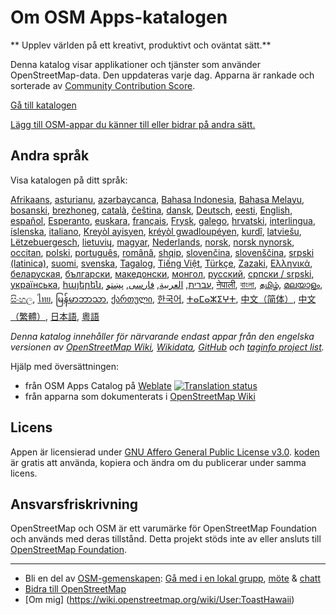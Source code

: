 # Om OSM Apps-katalogen

** Upplev världen på ett kreativt, produktivt och oväntat sätt.**

Denna katalog visar applikationer och tjänster som använder OpenStreetMap-data.
Den uppdateras varje dag. Apparna är rankade och sorterade av [Community
Contribution Score](/docs/score).

[Gå till katalogen](https://osm-apps.org)

[Lägg till OSM-appar du känner till eller bidrar på andra
sätt.](https://wiki.openstreetmap.org/wiki/OSM_Apps_Catalog)

## Andra språk

Visa katalogen på ditt språk:

[Afrikaans](/?lang=af), [asturianu](/?lang=ast), [azərbaycanca](/?lang=az),
[Bahasa Indonesia](/?lang=id), [Bahasa Melayu](/?lang=ms),
[bosanski](/?lang=bs), [brezhoneg](/?lang=br), [català](/?lang=ca),
[čeština](/?lang=cs), [dansk](/?lang=da), [Deutsch](/?lang=de),
[eesti](/?lang=et), [English](/?lang=en), [español](/?lang=es),
[Esperanto](/?lang=eo), [euskara](/?lang=eu), [français](/?lang=fr),
[Frysk](/?lang=fy), [galego](/?lang=gl), [hrvatski](/?lang=hr),
[interlingua](/?lang=ia), [íslenska](/?lang=is), [italiano](/?lang=it), [Kreyòl
ayisyen](/?lang=ht), [kréyòl gwadloupéyen](/?lang=gcf), [kurdî](/?lang=ku),
[latviešu](/?lang=lv), [Lëtzebuergesch](/?lang=lb), [lietuvių](/?lang=lt),
[magyar](/?lang=hu), [Nederlands](/?lang=nl), [norsk](/?lang=no), [norsk
nynorsk](/?lang=nn), [occitan](/?lang=oc), [polski](/?lang=pl),
[português](/?lang=pt), [română](/?lang=ro), [shqip](/?lang=sq),
[slovenčina](/?lang=sk), [slovenščina](/?lang=sl), [srpski
(latinica)](/?lang=sr-latn), [suomi](/?lang=fi), [svenska](/?lang=sv),
[Tagalog](/?lang=tl), [Tiếng Việt](/?lang=vi), [Türkçe](/?lang=tr),
[Zazaki](/?lang=diq), [Ελληνικά](/?lang=el), [беларуская](/?lang=be),
[български](/?lang=bg), [македонски](/?lang=mk), [монгол](/?lang=mn),
[русский](/?lang=ru), [српски / srpski](/?lang=sr), [українська](/?lang=uk),
[հայերեն](/?lang=hy), [עברית](/?lang=he), [العربية](/?lang=ar),
[فارسی](/?lang=fa), [پښتو](/?lang=ps), [नेपाली](/?lang=ne), [বাংলা](/?lang=bn),
[தமிழ்](/?lang=ta), [മലയാളം](/?lang=ml), [සිංහල](/?lang=si), [ไทย](/?lang=th),
[မြန်မာဘာသာ](/?lang=my), [ქართული](/?lang=ka), [한국어](/?lang=ko),
[ⵜⴰⵎⴰⵣⵉⵖⵜ](/?lang=tzm), [中文（简体）](/?lang=zh-hans), [中文（繁體）](/?lang=zh-hant),
[日本語](/?lang=ja), [粵語](/?lang=yue)

_Denna katalog innehåller för närvarande endast appar från den engelska
versionen av [OpenStreetMap Wiki](https://wiki.openstreetmap.org/),
[Wikidata](https://www.wikidata.org/), [GitHub](https://github.com/) och
[taginfo project list](https://taginfo.openstreetmap.org/projects)._

Hjälp med översättningen:

- från OSM Apps Catalog på
  [Weblate](https://hosted.weblate.org/projects/osm-apps-catalog)
  <a href="https://hosted.weblate.org/engage/osm-apps-catalog/" target="_blank" rel="noreferrer">
  <img src="https://hosted.weblate.org/widget/osm-apps-catalog/svg-badge.svg" alt="Translation status" />
  </a>
- från apparna som dokumenterats i [OpenStreetMap
  Wiki](https://wiki.openstreetmap.org/wiki/Wiki_Translation)

## Licens

Appen är licensierad under [GNU Affero General Public License
v3.0](https://github.com/ToastHawaii/osm-apps-catalog/blob/main/LICENSE).
[koden](https://github.com/ToastHawaii/osm-apps-catalog) är gratis att använda,
kopiera och ändra om du publicerar under samma licens.

## Ansvarsfriskrivning

OpenStreetMap och OSM är ett varumärke för OpenStreetMap Foundation och används
med deras tillstånd. Detta projekt stöds inte av eller ansluts till
[OpenStreetMap Foundation](https://osmfoundation.org/).

---

- Bli en del av
  [OSM-gemenskapen](https://resultmaps.neis-one.org/oooc?layers=B&zoom=5&lat=47.6215&lon=7.5816&contributors=TTTTTT):
  [Gå med i en lokal grupp](https://usergroups.openstreetmap.de/),
  [möte](https://osmcal.org/) & [chatt](https://community.osm.be/)
- [Bidra till
  OpenStreetMap](https://wiki.openstreetmap.org/wiki/How_to_contribute)
- [Om mig] (https://wiki.openstreetmap.org/wiki/User:ToastHawaii)
